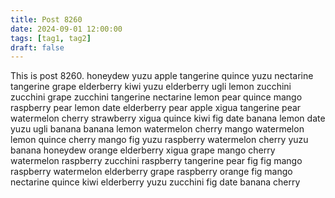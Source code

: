 ```yaml
---
title: Post 8260
date: 2024-09-01 12:00:00
tags: [tag1, tag2]
draft: false
---
```

This is post 8260.
honeydew
yuzu
apple
tangerine
quince
yuzu
nectarine
tangerine
grape
elderberry
kiwi
yuzu
elderberry
ugli
lemon
zucchini
zucchini
grape
zucchini
tangerine
nectarine
lemon
pear
quince
mango
raspberry
pear
lemon
date
elderberry
pear
apple
xigua
tangerine
pear
watermelon
cherry
strawberry
xigua
quince
kiwi
fig
date
banana
lemon
date
yuzu
ugli
banana
banana
lemon
watermelon
cherry
mango
watermelon
lemon
quince
cherry
mango
fig
yuzu
raspberry
watermelon
cherry
yuzu
banana
honeydew
orange
elderberry
xigua
grape
mango
cherry
watermelon
raspberry
zucchini
raspberry
tangerine
pear
fig
fig
mango
raspberry
watermelon
elderberry
grape
raspberry
orange
fig
mango
nectarine
quince
kiwi
elderberry
yuzu
zucchini
fig
date
banana
cherry
